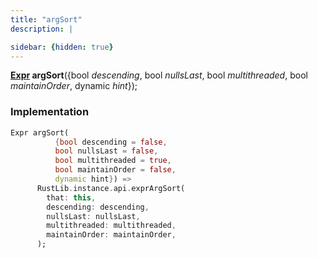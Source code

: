```yaml
---
title: "argSort"
description: |

sidebar: {hidden: true}
---
```

<span class="dart-code"><strong>[Expr] argSort</strong>({<span class="nobr">bool <i>descending</i></span>, <span class="nobr">bool <i>nullsLast</i></span>, <span class="nobr">bool <i>multithreaded</i></span>, <span class="nobr">bool <i>maintainOrder</i></span>, <span class="nobr">dynamic <i>hint</i></span>});</span>


### Implementation
```dart
Expr argSort(
          {bool descending = false,
          bool nullsLast = false,
          bool multithreaded = true,
          bool maintainOrder = false,
          dynamic hint}) =>
      RustLib.instance.api.exprArgSort(
        that: this,
        descending: descending,
        nullsLast: nullsLast,
        multithreaded: multithreaded,
        maintainOrder: maintainOrder,
      );
```

[Expr]: /reference/classes/expr/